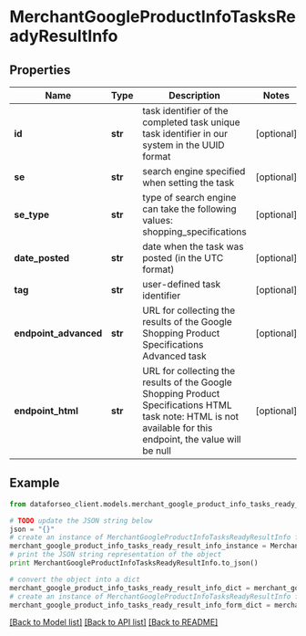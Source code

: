 # MerchantGoogleProductInfoTasksReadyResultInfo


## Properties

Name | Type | Description | Notes
------------ | ------------- | ------------- | -------------
**id** | **str** | task identifier of the completed task unique task identifier in our system in the UUID format | [optional] 
**se** | **str** | search engine specified when setting the task | [optional] 
**se_type** | **str** | type of search engine can take the following values: shopping_specifications | [optional] 
**date_posted** | **str** | date when the task was posted (in the UTC format) | [optional] 
**tag** | **str** | user-defined task identifier | [optional] 
**endpoint_advanced** | **str** | URL for collecting the results of the Google Shopping Product Specifications Advanced task | [optional] 
**endpoint_html** | **str** | URL for collecting the results of the Google Shopping Product Specifications HTML task note: HTML is not available for this endpoint, the value will be null | [optional] 

## Example

```python
from dataforseo_client.models.merchant_google_product_info_tasks_ready_result_info import MerchantGoogleProductInfoTasksReadyResultInfo

# TODO update the JSON string below
json = "{}"
# create an instance of MerchantGoogleProductInfoTasksReadyResultInfo from a JSON string
merchant_google_product_info_tasks_ready_result_info_instance = MerchantGoogleProductInfoTasksReadyResultInfo.from_json(json)
# print the JSON string representation of the object
print MerchantGoogleProductInfoTasksReadyResultInfo.to_json()

# convert the object into a dict
merchant_google_product_info_tasks_ready_result_info_dict = merchant_google_product_info_tasks_ready_result_info_instance.to_dict()
# create an instance of MerchantGoogleProductInfoTasksReadyResultInfo from a dict
merchant_google_product_info_tasks_ready_result_info_form_dict = merchant_google_product_info_tasks_ready_result_info.from_dict(merchant_google_product_info_tasks_ready_result_info_dict)
```
[[Back to Model list]](../README.md#documentation-for-models) [[Back to API list]](../README.md#documentation-for-api-endpoints) [[Back to README]](../README.md)


